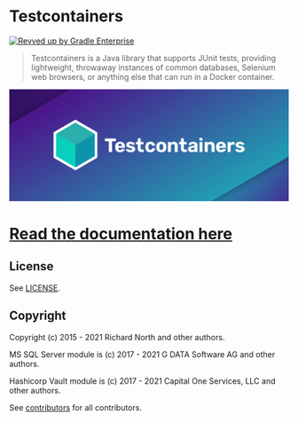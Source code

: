 # Testcontainers


[![Revved up by Gradle Enterprise](https://img.shields.io/badge/Revved%20up%20by-Gradle%20Enterprise-06A0CE?logo=Gradle&labelColor=02303A)](https://ge.testcontainers.org/scans)

> Testcontainers is a Java library that supports JUnit tests, providing lightweight, throwaway instances of common databases, Selenium web browsers, or anything else that can run in a Docker container.

![Testcontainers logo](docs/logo.png)

# [Read the documentation here](http://www.testcontainers.org)

## License

See [LICENSE](LICENSE).

## Copyright

Copyright (c) 2015 - 2021 Richard North and other authors.

MS SQL Server module is (c) 2017 - 2021 G DATA Software AG and other authors.

Hashicorp Vault module is (c) 2017 - 2021 Capital One Services, LLC and other authors.

See [contributors](https://github.com/testcontainers/testcontainers-java/graphs/contributors) for all contributors.
